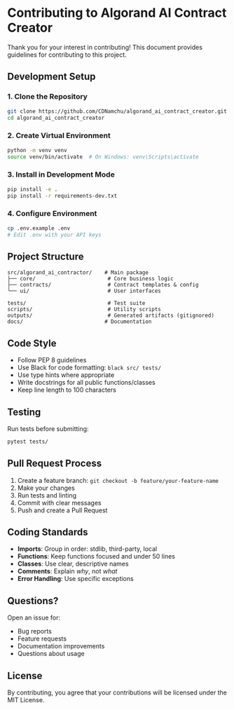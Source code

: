 # Contributing to Algorand AI Contract Creator

Thank you for your interest in contributing! This document provides guidelines for contributing to this project.

## Development Setup

### 1. Clone the Repository

```bash
git clone https://github.com/CDNamchu/algorand_ai_contract_creator.git
cd algorand_ai_contract_creator
```

### 2. Create Virtual Environment

```bash
python -m venv venv
source venv/bin/activate  # On Windows: venv\Scripts\activate
```

### 3. Install in Development Mode

```bash
pip install -e .
pip install -r requirements-dev.txt
```

### 4. Configure Environment

```bash
cp .env.example .env
# Edit .env with your API keys
```

## Project Structure

```
src/algorand_ai_contractor/    # Main package
├── core/                       # Core business logic
├── contracts/                  # Contract templates & config
└── ui/                         # User interfaces

tests/                          # Test suite
scripts/                        # Utility scripts
outputs/                        # Generated artifacts (gitignored)
docs/                          # Documentation
```

## Code Style

- Follow PEP 8 guidelines
- Use Black for code formatting: `black src/ tests/`
- Use type hints where appropriate
- Write docstrings for all public functions/classes
- Keep line length to 100 characters

## Testing

Run tests before submitting:

```bash
pytest tests/
```

## Pull Request Process

1. Create a feature branch: `git checkout -b feature/your-feature-name`
2. Make your changes
3. Run tests and linting
4. Commit with clear messages
5. Push and create a Pull Request

## Coding Standards

- **Imports**: Group in order: stdlib, third-party, local
- **Functions**: Keep functions focused and under 50 lines
- **Classes**: Use clear, descriptive names
- **Comments**: Explain *why*, not *what*
- **Error Handling**: Use specific exceptions

## Questions?

Open an issue for:
- Bug reports
- Feature requests
- Documentation improvements
- Questions about usage

## License

By contributing, you agree that your contributions will be licensed under the MIT License.
